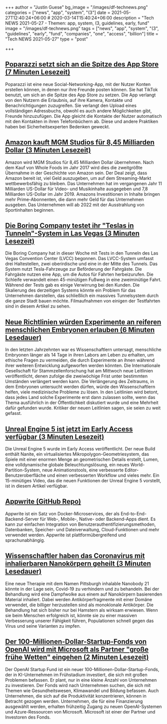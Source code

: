 +++
author = "Justin Guese"
bg_image = "/images/df-technews.png"
categories = ["news", "app", "system", "(3"]
date = 2021-05-27T12:40:24+06:00 # 2020-03-14T15:40:24+06:00
description = "Tech NEWS 2021-05-27 - Themen: app, system, (3, guidelines, early, fund"
image = "/images/df-technews.png"
tags = ["news", "app", "system", "(3", "guidelines", "early", "fund", "companies", "one", "access", "billion"]
title = "Tech NEWS 2021-05-27"
type = "post"

+++

## [Poparazzi setzt sich an die Spitze des App Store (7 Minuten Lesezeit)](https://techcrunch.com/2021/05/26/poparazzi-hypes-itself-to-the-top-of-the-app-store/)

 Poparazzi ist eine neue Social-Networking-App, mit der Nutzer Konten erstellen können, in denen nur ihre Freunde posten können. Sie hat TikTok benutzt, um sich an die Spitze des App Store zu setzen. Die App verlangt von den Nutzern die Erlaubnis, auf ihre Kamera, Kontakte und Benachrichtigungen zuzugreifen. Sie verlangt den Upload eines vollständigen Adressbuchs, obwohl es auch andere Möglichkeiten gibt, Freunde hinzuzufügen. Die App gleicht die Kontakte der Nutzer automatisch mit den Kontakten in ihren Telefonbüchern ab. Diese und andere Praktiken haben bei Sicherheitsexperten Bedenken geweckt.

## [Amazon kauft MGM Studios für 8,45 Milliarden Dollar (3 Minuten Lesezeit)](https://www.cnbc.com/2021/05/26/amazon-to-buy-mgm-studios-for-8point45-billion.html)

 Amazon wird MGM Studios für 8,45 Milliarden Dollar übernehmen. Nach dem Kauf von Whole Foods im Jahr 2017 wird dies die zweitgrößte Übernahme in der Geschichte von Amazon sein. Der Deal zeigt, dass Amazon bereit ist, viel Geld auszugeben, um auf dem Streaming-Markt wettbewerbsfähig zu bleiben. Das Unternehmen hat im vergangenen Jahr 11 Milliarden US-Dollar für Video- und Musikinhalte ausgegeben und 7,8 Milliarden US-Dollar im Jahr 2019. Amazons Investitionen in Inhalte bringen mehr Prime-Abonnenten, die dann mehr Geld für das Unternehmen ausgeben. Das Unternehmen will ab 2022 mit der Ausstrahlung von Sportinhalten beginnen.

## [Die Boring Company testet ihr "Teslas in Tunneln"-System in Las Vegas (3 Minuten Lesezeit)](https://www.theverge.com/2021/5/26/22455365/elon-musk-boring-company-las-vegas-test-lvcc-loop-teslas)

 Die Boring Company hat in dieser Woche mit Tests in den Tunneln des Las Vegas Convention Center (LVCC) begonnen. Das LVCC-System umfasst drei Haltestellen, zwei oberirdische und eine in der Mitte des Tunnels. Das System nutzt Tesla-Fahrzeuge zur Beförderung der Fahrgäste. Die Fahrgäste nutzen eine App, um die Autos für Fahrten herbeizurufen. Die Schleife verwandelt einen 45-minütigen Fußweg in eine zweiminütige Fahrt. Während der Tests gab es einige Verwirrung bei den Kunden. Die Skalierung des derzeitigen Systems könnte ein Problem für das Unternehmen darstellen, das schließlich ein massives Tunnelsystem durch die ganze Stadt bauen möchte. Filmaufnahmen von einigen der Testfahrten sind in diesem Artikel zu sehen.

## [Neue Richtlinien würden Experimente an reiferen menschlichen Embryonen erlauben (6 Minuten Lesedauer)](https://www.npr.org/sections/health-shots/2021/05/26/1000126212/new-guidelines-would-allow-experiments-on-more-mature-human-embryos)

 In den letzten Jahrzehnten war es Wissenschaftlern untersagt, menschliche Embryonen länger als 14 Tage in ihren Labors am Leben zu erhalten, um ethische Fragen zu vermeiden, die durch Experimente an ihnen während ihrer weiteren Entwicklung aufgeworfen werden könnten. Die Internationale Gesellschaft für Stammzellenforschung hat am Mittwoch neue Leitlinien veröffentlicht, denen zufolge die zweiwöchige Frist unter bestimmten Umständen verlängert werden kann. Die Verlängerung des Zeitraums, in dem Embryonen untersucht werden dürfen, würde den Wissenschaftlern helfen, viele medizinische Probleme zu lösen. In den Leitlinien wird betont, dass jedes Land solche Experimente erst dann zulassen sollte, wenn das Thema ausführlich in der Öffentlichkeit diskutiert wurde und eine Mehrheit dafür gefunden wurde. Kritiker der neuen Leitlinien sagen, sie seien zu weit gefasst.

## [Unreal Engine 5 ist jetzt im Early Access verfügbar (3 Minuten Lesezeit)](https://www.unrealengine.com/en-US/blog/unreal-engine-5-is-now-available-in-early-access)

 Die Unreal Engine 5 wurde im Early Access veröffentlicht. Der neue Build enthält Nanite, ein virtualisiertes Mikropolygon-Geometriesystem, das Spiele mit einer enormen Menge an geometrischen Details erstellt, Lumen, eine volldynamische globale Beleuchtungslösung, ein neues World-Partition-System, neue Animationstools, eine verbesserte Editor-Benutzeroberfläche und einen verbesserten Workflow und vieles mehr. Ein 15-minütiges Video, das die neuen Funktionen der Unreal Engine 5 vorstellt, ist in diesem Artikel verfügbar.

## [Appwrite (GitHub Repo)](https://github.com/appwrite/appwrite)

 Appwrite ist ein Satz von Docker-Microservices, der als End-to-End-Backend-Server für Web-, Mobile-, Native- oder Backend-Apps dient. Es kann zur einfachen Integration von Benutzerauthentifizierungsmethoden, Datenbanken, Speicher- und Dateiverwaltung, Cloud-Funktionen und mehr verwendet werden. Appwrite ist plattformübergreifend und sprachunabhängig.

## [Wissenschaftler haben das Coronavirus mit inhalierbaren Nanokörpern geheilt (3 Minuten Lesedauer)](https://interestingengineering.com/scientists-cured-coronavirus-with-inhalable-nanobodies)

 Eine neue Therapie mit dem Namen Pittsburgh inhalable Nanobody 21 könnte in der Lage sein, Covid-19 zu verhindern und zu behandeln. Bei der Behandlung wird eine Dampfwolke aus einem auf Nanokörpern basierenden Material inhaliert. Dabei werden Antikörperfragmente mit einer Domäne verwendet, die billiger herzustellen sind als monoklonale Antikörper. Die Behandlung hat sich bisher nur bei Hamstern als wirksam erwiesen. Wenn sie beim Menschen erfolgreich ist, könnte sie zu einer massiven Verbesserung unserer Fähigkeit führen, Populationen schnell gegen das Virus und seine Varianten zu impfen.

## [Der 100-Millionen-Dollar-Startup-Fonds von OpenAI wird mit Microsoft als Partner "große frühe Wetten" eingehen (2 Minuten Lesezeit)](https://techcrunch.com/2021/05/26/openais-100m-startup-fund-will-make-big-early-bets-with-microsoft-as-partner/)

 Der OpenAI Startup Fund ist ein neuer 100-Millionen-Dollar-Startup-Fonds, der in KI-Unternehmen im Frühstadium investiert, die sich mit großen Problemen befassen. Er plant, nur in eine kleine Anzahl von Unternehmen zu investieren. Der Fonds wird nach Unternehmen suchen, die sich mit Themen wie Gesundheitswesen, Klimawandel und Bildung befassen. Auch Unternehmen, die sich auf die Produktivität konzentrieren, können in Betracht gezogen werden. Unternehmen, die für eine Finanzierung ausgewählt werden, erhalten frühzeitig Zugang zu neuen OpenAI-Systemen und Azure-Ressourcen von Microsoft. Microsoft ist einer der Partner und Investoren des Fonds.

